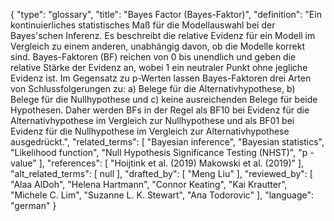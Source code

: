 {
    "type": "glossary",
    "title": "Bayes Factor (Bayes-Faktor)",
    "definition": "Ein kontinuierliches statistisches Maß für die Modellauswahl bei der Bayes'schen Inferenz. Es beschreibt die relative Evidenz für ein Modell im Vergleich zu einem anderen, unabhängig davon, ob die Modelle korrekt sind. Bayes-Faktoren (BF) reichen von 0 bis unendlich und geben die relative Stärke der Evidenz an, wobei 1 ein neutraler Punkt ohne jegliche Evidenz ist. Im Gegensatz zu p-Werten lassen Bayes-Faktoren drei Arten von Schlussfolgerungen zu: a) Belege für die Alternativhypothese, b) Belege für die Nullhypothese und c) keine ausreichenden Belege für beide Hypothesen. Daher werden BFs in der Regel als BF10 bei Evidenz für die Alternativhypothese im Vergleich zur Nullhypothese und als BF01 bei Evidenz für die Nullhypothese im Vergleich zur Alternativhypothese ausgedrückt.",
    "related_terms": [
        "Bayesian inference",
        "Bayesian statistics",
        "Likelihood function",
        "Null Hypothesis Significance Testing (NHST)",
        "p -value"
    ],
    "references": [
        "Hoijtink et al. (2019)  Makowski et al. (2019)"
    ],
    "alt_related_terms": [
        null
    ],
    "drafted_by": [
        "Meng Liu"
    ],
    "reviewed_by": [
        "Alaa AlDoh",
        "Helena Hartmann",
        "Connor Keating",
        "Kai Krautter",
        "Michele C. Lim",
        "Suzanne L. K. Stewart",
        "Ana Todorovic"
    ],
    "language": "german"
}